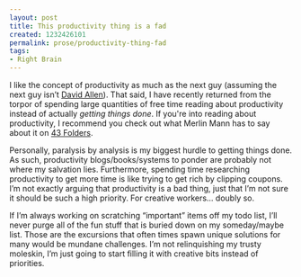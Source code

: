 ```yaml
---
layout: post
title: This productivity thing is a fad
created: 1232426101
permalink: prose/productivity-thing-fad
tags:
- Right Brain
---
```

I like the concept of productivity as much as the next guy (assuming the next guy isn&rsquo;t <a href="https://www.amazon.com/dp/0142000280?tag=ryan0d-20&camp=213381&creative=390973&linkCode=as4&creativeASIN=0142000280&adid=1CY6RYGFXJB48X9VE86K&" target="_blank">David Allen</a>).  That said, I have recently returned from the torpor of spending large quantities of free time reading about productivity instead of actually <em>getting things done</em>. If you're into reading about productivity, I recommend you check out what Merlin Mann has to say about it on <a title="Find the time and attention to do your best creative work. " href="http://www.43folders.com/">43 Folders</a>.

Personally, paralysis by analysis is my biggest hurdle to getting things done. As such, productivity blogs/books/systems to ponder are probably not where my salvation lies.  Furthermore, spending time researching productivity to get more time is like trying to get rich by clipping coupons. I&rsquo;m not exactly arguing that productivity is a bad thing, just that I&rsquo;m not sure it should be such a high priority. For creative workers&hellip; doubly so.

If I&rsquo;m always working on scratching &ldquo;important&rdquo; items off my todo list, I&rsquo;ll never purge all of the fun stuff that is buried down on my someday/maybe list. Those are the excursions that often times spawn unique solutions for many would be mundane challenges. I&rsquo;m not relinquishing my trusty moleskin, I&rsquo;m just going to start filling it with creative bits instead of priorities.
